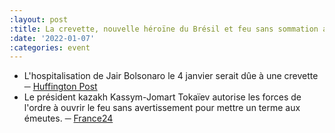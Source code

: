 ```yaml
---
:layout: post
:title: La crevette, nouvelle héroïne du Brésil et feu sans sommation au Kazakhstan
:date: '2022-01-07'
:categories: event
---
```

- L'hospitalisation de Jair Bolsonaro le 4 janvier serait dûe à une crevette ─ [Huffington Post](https://www.huffingtonpost.fr/entry/pourquoi-les-bresiliens-partagent-des-crevettes-sur-les-reseaux-sociaux_fr_61d80305e4b061afe3b10e31)
- Le président kazakh Kassym-Jomart Tokaïev autorise les forces de l'ordre à ouvrir le feu sans avertissement pour mettre un terme aux émeutes. ─ [France24](https://www.france24.com/fr/asie-pacifique/20220107-manifestations-au-kazakhstan-l-ordre-est-largement-r%C3%A9tabli-selon-le-pr%C3%A9sident)
